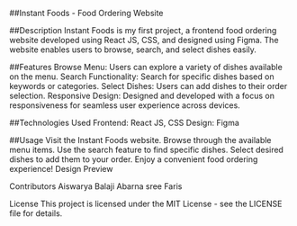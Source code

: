 ##Instant Foods - Food Ordering Website

##Description
Instant Foods is my first project, a frontend food ordering website developed using React JS, CSS, and designed using Figma. The website enables users to browse, search, and select dishes easily.

##Features
Browse Menu: Users can explore a variety of dishes available on the menu.
Search Functionality: Search for specific dishes based on keywords or categories.
Select Dishes: Users can add dishes to their order selection.
Responsive Design: Designed and developed with a focus on responsiveness for seamless user experience across devices.

##Technologies Used
Frontend: React JS, CSS
Design: Figma

##Usage
Visit the Instant Foods website.
Browse through the available menu items.
Use the search feature to find specific dishes.
Select desired dishes to add them to your order.
Enjoy a convenient food ordering experience!
Design Preview

Contributors
Aiswarya
Balaji
Abarna sree
Faris


License
This project is licensed under the MIT License - see the LICENSE file for details.
